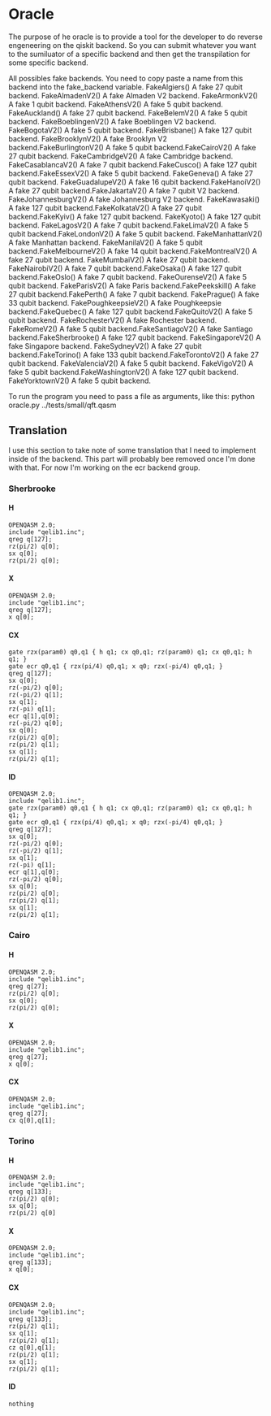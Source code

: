 # Oracle
The purpose of he oracle is to provide a tool for the developer to do reverse engeneering on the qiskit backend. So you can submit whatever you want to the sumiluator
of a specific backend and then get the transpilation for some specific backend. 

All possibles fake backends. You need to copy paste a name from this backend into the fake_backend variable. 
FakeAlgiers()	A fake 27 qubit backend. FakeAlmadenV2()	A fake Almaden V2 backend. FakeArmonkV2()	A fake 1 qubit backend. FakeAthensV2()	A fake 5 qubit backend.
FakeAuckland()	A fake 27 qubit backend.  FakeBelemV2()	A fake 5 qubit backend. FakeBoeblingenV2()	A fake Boeblingen V2 backend. FakeBogotaV2()	A fake 5 qubit backend.
FakeBrisbane()	A fake 127 qubit backend. FakeBrooklynV2()	A fake Brooklyn V2 backend.FakeBurlingtonV2()	A fake 5 qubit backend.FakeCairoV2()	A fake 27 qubit backend.
FakeCambridgeV2()	A fake Cambridge backend. FakeCasablancaV2()	A fake 7 qubit backend.FakeCusco()	A fake 127 qubit backend.FakeEssexV2()	A fake 5 qubit backend.
FakeGeneva()	A fake 27 qubit backend. FakeGuadalupeV2()	A fake 16 qubit backend.FakeHanoiV2()	A fake 27 qubit backend.FakeJakartaV2()	A fake 7 qubit V2 backend.
FakeJohannesburgV2()	A fake Johannesburg V2 backend. FakeKawasaki()	A fake 127 qubit backend.FakeKolkataV2()	A fake 27 qubit backend.FakeKyiv()	A fake 127 qubit backend.
FakeKyoto()	A fake 127 qubit backend. FakeLagosV2()	A fake 7 qubit backend.FakeLimaV2()	A fake 5 qubit backend.FakeLondonV2()	A fake 5 qubit backend.
FakeManhattanV2()	A fake Manhattan backend. FakeManilaV2()	A fake 5 qubit backend.FakeMelbourneV2()	A fake 14 qubit backend.FakeMontrealV2()	A fake 27 qubit backend.
FakeMumbaiV2()	A fake 27 qubit backend. FakeNairobiV2()	A fake 7 qubit backend.FakeOsaka()	A fake 127 qubit backend.FakeOslo()	A fake 7 qubit backend.
FakeOurenseV2()	A fake 5 qubit backend. FakeParisV2()	A fake Paris backend.FakePeekskill()	A fake 27 qubit backend.FakePerth()	A fake 7 qubit backend.
FakePrague()	A fake 33 qubit backend. FakePoughkeepsieV2()	A fake Poughkeepsie backend.FakeQuebec()	A fake 127 qubit backend.FakeQuitoV2()	A fake 5 qubit backend.
FakeRochesterV2()	A fake Rochester backend. FakeRomeV2()	A fake 5 qubit backend.FakeSantiagoV2()	A fake Santiago backend.FakeSherbrooke()	A fake 127 qubit backend.
FakeSingaporeV2()	A fake Singapore backend. FakeSydneyV2()	A fake 27 qubit backend.FakeTorino()	A fake 133 qubit backend.FakeTorontoV2()	A fake 27 qubit backend.
FakeValenciaV2()	A fake 5 qubit backend. FakeVigoV2()	A fake 5 qubit backend.FakeWashingtonV2()	A fake 127 qubit backend. FakeYorktownV2()	A fake 5 qubit backend.

To run the program you need to pass a file as arguments, like this: python oracle.py ../tests/small/qft.qasm 

## Translation
I use this section to take note of some translation that I need to implement inside of the backend. This part will probably bee removed once I'm done with that. For now I'm working on the ecr backend group.
### Sherbrooke
#### H
```
OPENQASM 2.0;
include "qelib1.inc";
qreg q[127];
rz(pi/2) q[0];
sx q[0];
rz(pi/2) q[0];
```

#### X
```
OPENQASM 2.0;
include "qelib1.inc";
qreg q[127];
x q[0];
```

#### CX
```
gate rzx(param0) q0,q1 { h q1; cx q0,q1; rz(param0) q1; cx q0,q1; h q1; }
gate ecr q0,q1 { rzx(pi/4) q0,q1; x q0; rzx(-pi/4) q0,q1; }
qreg q[127];
sx q[0];
rz(-pi/2) q[0];
rz(-pi/2) q[1];
sx q[1];
rz(-pi) q[1];
ecr q[1],q[0];
rz(-pi/2) q[0];
sx q[0];
rz(pi/2) q[0];
rz(pi/2) q[1];
sx q[1];
rz(pi/2) q[1];
```

#### ID
```
OPENQASM 2.0;
include "qelib1.inc";
gate rzx(param0) q0,q1 { h q1; cx q0,q1; rz(param0) q1; cx q0,q1; h q1; }
gate ecr q0,q1 { rzx(pi/4) q0,q1; x q0; rzx(-pi/4) q0,q1; }
qreg q[127];
sx q[0];
rz(-pi/2) q[0];
rz(-pi/2) q[1];
sx q[1];
rz(-pi) q[1];
ecr q[1],q[0];
rz(-pi/2) q[0];
sx q[0];
rz(pi/2) q[0];
rz(pi/2) q[1];
sx q[1];
rz(pi/2) q[1];
```

### Cairo
#### H
```
OPENQASM 2.0;
include "qelib1.inc";
qreg q[27];
rz(pi/2) q[0];
sx q[0];
rz(pi/2) q[0];
```

#### X
```
OPENQASM 2.0;
include "qelib1.inc";
qreg q[27];
x q[0];
```

#### CX
```
OPENQASM 2.0;
include "qelib1.inc";
qreg q[27];
cx q[0],q[1];
```

### Torino

#### H
```
OPENQASM 2.0;
include "qelib1.inc";
qreg q[133];
rz(pi/2) q[0];
sx q[0];
rz(pi/2) q[0]
```

#### X
```
OPENQASM 2.0;
include "qelib1.inc";
qreg q[133];
x q[0];
```

#### CX
```
OPENQASM 2.0;
include "qelib1.inc";
qreg q[133];
rz(pi/2) q[1];
sx q[1];
rz(pi/2) q[1];
cz q[0],q[1];
rz(pi/2) q[1];
sx q[1];
rz(pi/2) q[1];
```

#### ID
```
nothing
```